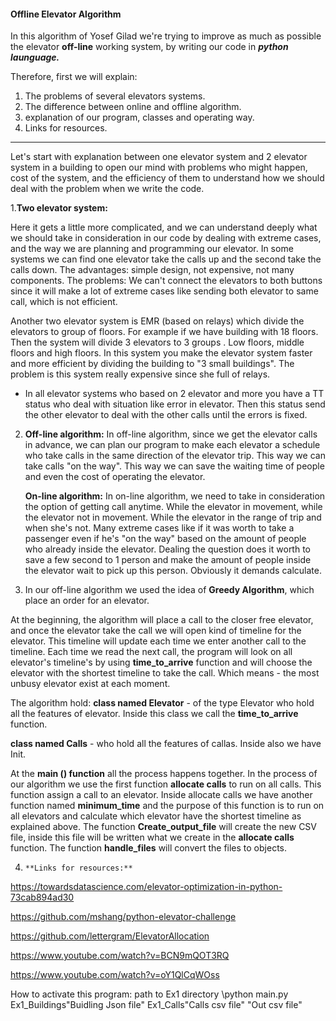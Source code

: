 #### Offline Elevator Algorithm
In this algorithm of Yosef Gilad we're trying to improve as much as possible the elevator **off-line** working system, by writing our code in ***python launguage.***

Therefore, first we will explain:
1. The problems of several elevators systems.
2. The difference between online and offline algorithm.
3. explanation of our program, classes and operating way.
4. Links for resources.
***
Let's start with explanation between one elevator system and 2 elevator system in a building to open our mind with problems who might happen, cost of the system, and the efficiency of them to understand how we should deal with the problem when we write the code.

1.**Two elevator system:**

Here it gets a little more complicated, and we can understand deeply what we should take in consideration in our code by dealing with extreme cases, and the way we are planning and programming our elevator.
In some systems we can find one elevator take the calls up and the second take the calls down.
The advantages: simple design, not expensive, not many components.
The problems:
We can't connect the elevators to both buttons since it will make a lot of extreme cases like sending both elevator to same call, which is not efficient.

Another two elevator system is EMR (based on relays) which divide the elevators to group of floors.
For example if we have building with 18 floors.
Then the system will divide 3 elevators to 3 groups .
Low floors, middle floors and high floors.
In this system you make the elevator system faster and more efficient by dividing the building to "3 small buildings".
The problem is this system really expensive since she full of relays.

* In all elevator systems who based on 2 elevator and more you have a TT status who deal with situation like error in elevator.
Then this status send the other elevator to deal with the other calls until the errors is fixed.


2. **Off-line algorithm:**
In off-line algorithm, since we get the elevator calls in advance, we can plan our program to make each elevator a schedule who take calls in the same direction of the elevator trip.
This way we can take calls "on the way".
This way we can save the waiting time of people and even the cost of operating the elevator.

   **On-line algorithm:**
In on-line algorithm, we need to take in consideration the option of getting call anytime.
While the elevator in movement, while the elevator not in movement.
While the elevator in the range of trip and when she's not.
Many extreme cases like if it was worth to take a passenger even if he's "on the way" based on the amount of people who already inside the elevator.
Dealing the question does it worth to save a few second to 1 person and make the amount of people inside the elevator wait to pick up this person.
Obviously it demands calculate.

3. In our off-line algorithm we used the idea of **Greedy Algorithm**, which place an order for an elevator.

At the beginning, the algorithm will place a call to the closer free elevator, and once the elevator take the call we will open kind of timeline for the elevator.
This timeline will update each time we enter another call to the timeline.
Each time we read the next call, the program will look on all elevator's timeline's by using **time_to_arrive** function and will choose the elevator with the shortest timeline to take the call.
Which means - the most unbusy elevator exist at each moment.

The algorithm hold:
**class named Elevator** - of the type Elevator who hold all the features of elevator.
Inside this class we call the **time_to_arrive** function.

**class named Calls** - who hold all the features of callas.
Inside also we have Init.

At the **main () function** all the process happens together.
In the process of our algorithm we use the first function **allocate calls** to run on all calls.
This function assign a call to an elevator.
Inside allocate calls we have another function named **minimum_time** and the purpose of this function is to run on all elevators and calculate which elevator have the shortest timeline as explained above.
The function **Create_output_file** will create the new CSV file, inside this file will be written what we create in the **allocate calls** function.
The function **handle_files** will convert the files to objects.

4. `**Links for resources:**`

https://towardsdatascience.com/elevator-optimization-in-python-73cab894ad30

https://github.com/mshang/python-elevator-challenge

https://github.com/lettergram/ElevatorAllocation

https://www.youtube.com/watch?v=BCN9mQOT3RQ

https://www.youtube.com/watch?v=oY1QlCqWOss

How to activate this program:
path to Ex1 directory \python main.py Ex1_Buildings\"Buidling Json file" Ex1_Calls\"Calls csv file" "Out csv file"